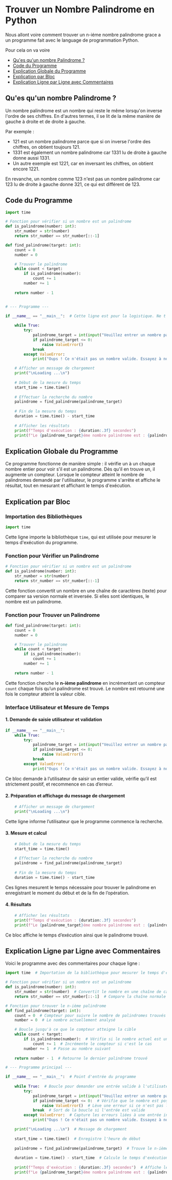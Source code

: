 # Trouver un Nombre Palindrome en Python

Nous allont voire comment trouver un n-iéme nombre palindrome grace a un programme fait avec le language de programmation Python.

Pour cela on va voire
- [Qu'es qu'un nombre Palindrome ?](#what_is_markdown)
- [Code du Programme](#program_code)
- [Explication Globale du Programme](#program_overview)
- [Explication par Bloc](#explanation_by_nlock)
- [Explication Ligne par Ligne avec Commentaires](#line_by_line_explanation_with_comments)

## Qu'es qu'un nombre Palindrome ?
<div id='what_is_markdown'/>  

Un nombre palindrome est un nombre qui reste le même lorsqu'on inverse l'ordre de ses chiffres. En d'autres termes, il se lit de la même manière de gauche à droite et de droite à gauche.

Par exemple :

- 121 est un nombre palindrome parce que si on inverse l'ordre des chiffres, on obtient toujours 121.
- 1331 est également un nombre palindrome car 1331 lu de droite à gauche donne aussi 1331.
- Un autre exemple est 1221, car en inversant les chiffres, on obtient encore 1221.

En revanche, un nombre comme 123 n'est pas un nombre palindrome car 123 lu de droite à gauche donne 321, ce qui est différent de 123.

## Code du Programme
<div id='program_code'/>  

```python
import time

# Fonction pour vérifier si un nombre est un palindrome
def is_palindrome(number: int):
    str_number = str(number)
    return str_number == str_number[::-1]

def find_palindrome(target: int):
    count = 0
    number = 0

    # Trouver le palindrome
    while count < target:
        if is_palindrome(number):
            count += 1
        number += 1
    
    return number - 1


# --- Programme ---

if __name__ == "__main__":  # Cette ligne est pour la logistique. Ne t'y attarde pas.
    
    while True:
        try:
            palindrome_target = int(input("Veuillez entrer un nombre palindrome à trouver : "))
            if palindrome_target <= 0:
                raise ValueError()
            break
        except ValueError:
            print("Oups ! Ce n'était pas un nombre valide. Essayez à nouveau...\n")

    # Afficher un message de chargement
    print("\nLoading ...\n")
    
    # Début de la mesure du temps
    start_time = time.time()
    
    # Effectuer la recherche du nombre
    palindrome = find_palindrome(palindrome_target)
    
    # Fin de la mesure du temps
    duration = time.time() - start_time
    
    # Afficher les résultats
    print(f"Temps d'exécution : {duration:.3f} secondes")
    print(f"Le {palindrome_target}éme nombre palindrome est : {palindrome}")
```

## Explication Globale du Programme
<div id='program_overview'/>

Ce programme fonctionne de manière simple : il vérifie un à un chaque nombre entier pour voir s'il est un palindrome. Dès qu'il en trouve un, il augmente un compteur. Lorsque le compteur atteint le nombre de palindromes demandé par l'utilisateur, le programme s'arrête et affiche le résultat, tout en mesurant et affichant le temps d'exécution.

## Explication par Bloc
<div id='explanation_by_nlock'/>  

### Importation des Bibliothèques

```python
import time
```
Cette ligne importe la bibliothèque `time`, qui est utilisée pour mesurer le temps d'exécution du programme.

### Fonction pour Vérifier un Palindrome

```python
# Fonction pour vérifier si un nombre est un palindrome
def is_palindrome(number: int):
    str_number = str(number)
    return str_number == str_number[::-1]
```
Cette fonction convertit un nombre en une chaîne de caractères (texte) pour comparer sa version normale et inversée. Si elles sont identiques, le nombre est un palindrome.

### Fonction pour Trouver un Palindrome

```python
def find_palindrome(target: int):
    count = 0
    number = 0

    # Trouver le palindrome
    while count < target:
        if is_palindrome(number):
            count += 1
        number += 1
    
    return number - 1
```

Cette fonction cherche le **n-ième palindrome** en incrémentant un compteur `count` chaque fois qu’un palindrome est trouvé. Le nombre est retourné une fois le compteur atteint la valeur cible.

### Interface Utilisateur et Mesure de Temps

#### 1. Demande de saisie utilisateur et validation

```python
if __name__ == "__main__":
    while True:
        try:
            palindrome_target = int(input("Veuillez entrer un nombre palindrome à trouver : "))
            if palindrome_target <= 0:
                raise ValueError()
            break
        except ValueError:
            print("Oups ! Ce n'était pas un nombre valide. Essayez à nouveau...\n")
```

Ce bloc demande à l’utilisateur de saisir un entier valide, vérifie qu’il est strictement positif, et recommence en cas d’erreur.

#### 2. Préparation et affichage du message de chargement

```python
    # Afficher un message de chargement
    print("\nLoading ...\n")
```

Cette ligne informe l’utilisateur que le programme commence la recherche.

#### 3. Mesure et calcul

```python
    # Début de la mesure du temps
    start_time = time.time()
    
    # Effectuer la recherche du nombre
    palindrome = find_palindrome(palindrome_target)
    
    # Fin de la mesure du temps
    duration = time.time() - start_time
```

Ces lignes mesurent le temps nécessaire pour trouver le palindrome en enregistrant le moment du début et de la fin de l’opération.

#### 4. Résultats

```python
    # Afficher les résultats
    print(f"Temps d'exécution : {duration:.3f} secondes")
    print(f"Le {palindrome_target}éme nombre palindrome est : {palindrome}")
```

Ce bloc affiche le temps d’exécution ainsi que le palindrome trouvé.

## Explication Ligne par Ligne avec Commentaires
<div id='line_by_line_explanation_with_comments'/>  
  
Voici le programme avec des commentaires pour chaque ligne :

```python
import time  # Importation de la bibliothèque pour mesurer le temps d'exécution

# Fonction pour vérifier si un nombre est un palindrome
def is_palindrome(number: int):
    str_number = str(number)  # Convertit le nombre en une chaîne de caractères
    return str_number == str_number[::-1]  # Compare la chaîne normale et inversée

# Fonction pour trouver le n-ième palindrome
def find_palindrome(target: int):
    count = 0  # Compteur pour suivre le nombre de palindromes trouvés
    number = 0  # Le nombre actuellement analysé

    # Boucle jusqu'à ce que le compteur atteigne la cible
    while count < target:
        if is_palindrome(number):  # Vérifie si le nombre actuel est un palindrome
            count += 1  # Incrémente le compteur si c'est le cas
        number += 1  # Passe au nombre suivant
    
    return number - 1  # Retourne le dernier palindrome trouvé

# --- Programme principal ---

if __name__ == "__main__":  # Point d'entrée du programme
    
    while True:  # Boucle pour demander une entrée valide à l'utilisateur
        try:
            palindrome_target = int(input("Veuillez entrer un nombre palindrome à trouver : "))  # Demande un nombre entier
            if palindrome_target <= 0:  # Vérifie que le nombre est positif
                raise ValueError()  # Lève une erreur si ce n'est pas le cas
            break  # Sort de la boucle si l'entrée est valide
        except ValueError:  # Capture les erreurs liées à une entrée invalide
            print("Oups ! Ce n'était pas un nombre valide. Essayez à nouveau...\n")

    print("\nLoading ...\n")  # Message de chargement
    
    start_time = time.time()  # Enregistre l'heure de début
    
    palindrome = find_palindrome(palindrome_target)  # Trouve le n-ième palindrome
    
    duration = time.time() - start_time  # Calcule le temps d'exécution
    
    print(f"Temps d'exécution : {duration:.3f} secondes")  # Affiche le temps d'exécution
    print(f"Le {palindrome_target}éme nombre palindrome est : {palindrome}")  # Affiche le résultat
```

